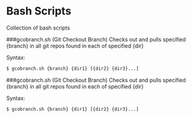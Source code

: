 Bash Scripts
===========

Collection of bash scripts

###gcobranch.sh (Git Checkout Branch)
Checks out and pulls specified {branch} in all git repos found in each of specified {dir}

Syntax: 
```sh
$ gcobranch.sh {branch} {dir1} [{dir2} {dir3}...]
```

###gcobranch.sh (Git Checkout Branch)
Checks out and pulls specified {branch} in all git repos found in each of specified {dir}

Syntax: 
```sh
$ gcobranch.sh {branch} {dir1} [{dir2} {dir3}...]
```
